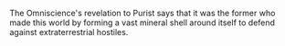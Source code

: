 The Omniscience's revelation to Purist says that it was the former who made this world by forming a vast mineral shell around itself to defend against extraterrestrial hostiles.